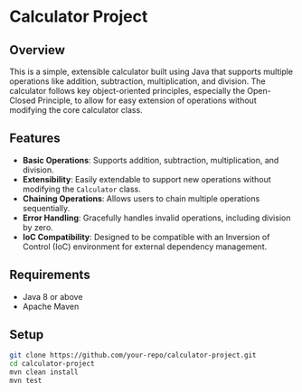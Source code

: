 # Calculator Project

## Overview

This is a simple, extensible calculator built using Java that supports multiple operations like addition, subtraction, multiplication, and division. The calculator follows key object-oriented principles, especially the Open-Closed Principle, to allow for easy extension of operations without modifying the core calculator class.

## Features

- **Basic Operations**: Supports addition, subtraction, multiplication, and division.
- **Extensibility**: Easily extendable to support new operations without modifying the `Calculator` class.
- **Chaining Operations**: Allows users to chain multiple operations sequentially.
- **Error Handling**: Gracefully handles invalid operations, including division by zero.
- **IoC Compatibility**: Designed to be compatible with an Inversion of Control (IoC) environment for external dependency management.

## Requirements

- Java 8 or above
- Apache Maven

## Setup

   ```bash
   git clone https://github.com/your-repo/calculator-project.git
   cd calculator-project
   mvn clean install
   mvn test
